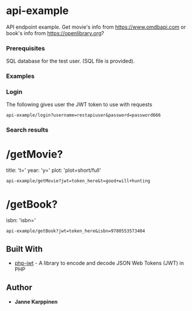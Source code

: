 # api-example

API endpoint example. Get movie's info from https://www.omdbapi.com or book's info from https://openlibrary.org?

### Prerequisites

SQL database for the test user. (SQL file is provided).

### Examples

### Login

The following gives user the JWT token to use with requests
```
api-example/login?username=restapiuser&password=password666
```

### Search results

# /getMovie?
title: 't='
year: 'y='
plot: 'plot=short/full'
```
api-example/getMovie?jwt=token_here&t=good+will+hunting
```

# /getBook?
isbn: 'isbn='
```
api-example/getBook?jwt=token_here&isbn=9780553573404
```

## Built With

* [php-jwt](https://github.com/firebase/php-jwt) - A library to encode and decode JSON Web Tokens (JWT) in PHP

## Author

* **Janne Karppinen**
